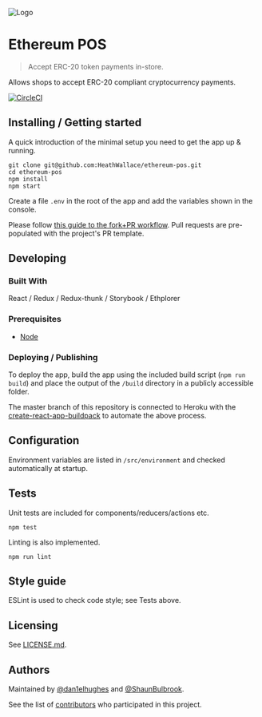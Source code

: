 ![Logo](./public/favicon.ico)

# Ethereum POS
> Accept ERC-20 token payments in-store.

Allows shops to accept ERC-20 compliant cryptocurrency payments.

[![CircleCI](https://circleci.com/gh/HeathWallace/ethereum-pos.svg?style=shield&circle-token=4090d7f93c1bd552f529296e4cf5503cb22e44ed)](https://circleci.com/gh/HeathWallace/ethereum-pos)

## Installing / Getting started

A quick introduction of the minimal setup you need to get the app up & running.

```shell
git clone git@github.com:HeathWallace/ethereum-pos.git
cd ethereum-pos
npm install
npm start
```

Create a file `.env` in the root of the app and add the variables shown in the console.

Please follow [this guide to the fork+PR workflow](https://gist.github.com/Chaser324/ce0505fbed06b947d962). Pull requests are pre-populated with the project's PR template.

## Developing

### Built With

React / Redux / Redux-thunk / Storybook / Ethplorer

### Prerequisites

- [Node](https://nodejs.org)

### Deploying / Publishing

To deploy the app, build the app using the included build script (`npm run build`) and place the output of the `/build` directory in a publicly accessible folder.

The master branch of this repository is connected to Heroku with the [create-react-app-buildpack](https://elements.heroku.com/buildpacks/mars/create-react-app-buildpack) to automate the above process.

## Configuration

Environment variables are listed in `/src/environment` and checked automatically at startup.

## Tests

Unit tests are included for components/reducers/actions etc.

```shell
npm test
```
Linting is also implemented.

```shell
npm run lint
```

## Style guide

ESLint is used to check code style; see Tests above.

## Licensing

See [LICENSE.md](blob/master/LICENSE.md).

## Authors

Maintained by [@dan1elhughes](https://github.com/dan1elhughes) and [@ShaunBulbrook](https://github.com/ShaunBulbrook).

See the list of [contributors](https://github.com/heathwallace/ethereum-pos/contributors) who participated in this project.
